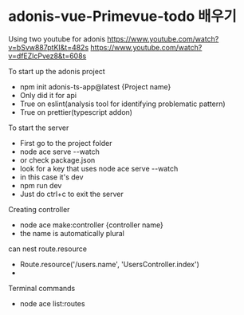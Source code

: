 # adonis-vue-Primevue-todo 배우기

Using two youtube for adonis
https://www.youtube.com/watch?v=bSvw887ptKI&t=482s
https://www.youtube.com/watch?v=dfEZlcPvez8&t=608s

To start up the adonis project
- npm init adonis-ts-app@latest {Project name}
- Only did it for api
- True on eslint(analysis tool for identifying problematic pattern)
- True on prettier(typescript addon)

To start the server
- First go to the project folder
- node ace serve --watch
- or check package.json
- look for a key that uses node ace serve --watch
- in this case it's dev
- npm run dev
- Just do ctrl+c to exit the server

Creating controller
- node ace make:controller {controller name}
- the name is automatically plural

can nest route.resource
- Route.resource('/users.name', 'UsersController.index')
- 


Terminal commands
- node ace list:routes